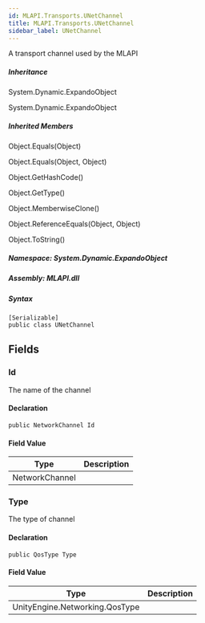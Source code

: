 ```yaml
---  
id: MLAPI.Transports.UNetChannel  
title: MLAPI.Transports.UNetChannel
sidebar_label: UNetChannel
---
```


<div class="markdown level0 summary">

A transport channel used by the MLAPI

</div>

<div class="markdown level0 conceptual">

</div>

<div class="inheritance">

##### Inheritance

<div class="level0">

System.Dynamic.ExpandoObject

</div>

<div class="level1">

System.Dynamic.ExpandoObject

</div>

</div>

<div class="inheritedMembers">

##### Inherited Members

<div>

Object.Equals(Object)

</div>

<div>

Object.Equals(Object, Object)

</div>

<div>

Object.GetHashCode()

</div>

<div>

Object.GetType()

</div>

<div>

Object.MemberwiseClone()

</div>

<div>

Object.ReferenceEquals(Object, Object)

</div>

<div>

Object.ToString()

</div>

</div>

##### **Namespace**: System.Dynamic.ExpandoObject

##### **Assembly**: MLAPI.dll

##### Syntax

    [Serializable]
    public class UNetChannel

## Fields

### Id

<div class="markdown level1 summary">

The name of the channel

</div>

<div class="markdown level1 conceptual">

</div>

#### Declaration

    public NetworkChannel Id

#### Field Value

| Type           | Description |
|----------------|-------------|
| NetworkChannel |             |

### Type

<div class="markdown level1 summary">

The type of channel

</div>

<div class="markdown level1 conceptual">

</div>

#### Declaration

    public QosType Type

#### Field Value

| Type                           | Description |
|--------------------------------|-------------|
| UnityEngine.Networking.QosType |             |
